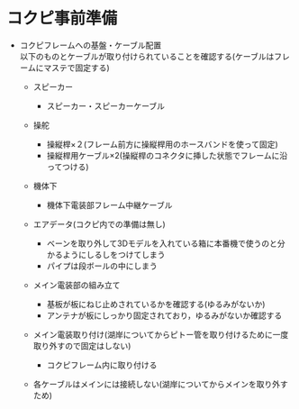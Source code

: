 # コクピ事前準備
- コクピフレームへの基盤・ケーブル配置  
 以下のものとケーブルが取り付けられていることを確認する(ケーブルはフレームにマステで固定する)
  - スピーカー
    - スピーカー・スピーカーケーブル
  - 操舵
    - 操縦桿×２(フレーム前方に操縦桿用のホースバンドを使って固定)
    - 操縦桿用ケーブル×2(操縦桿のコネクタに挿した状態でフレームに沿ってつける)
  - 機体下
    - 機体下電装部フレーム中継ケーブル
  - エアデータ(コクピ内での準備は無し)
    - ベーンを取り外して3Dモデルを入れている箱に本番機で使うのと分かるようにしるしをつけてしまう
    - パイプは段ボールの中にしまう
  - メイン電装部の組み立て
    - 基板が板にねじ止めされているかを確認する(ゆるみがないか)
    - アンテナが板にしっかり固定されており，ゆるみがないか確認する
  - メイン電装取り付け(湖岸についてからピトー管を取り付けるために一度取り外すので固定はしない)
    - コクピフレーム内に取り付ける
   
  - 各ケーブルはメインには接続しない(湖岸についてからメインを取り外すため)
    

